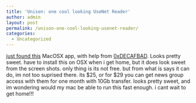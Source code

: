 ```yaml
---
title: 'Unison: one cool looking UseNet Reader'
author: admin
layout: post
permalink: /unison-one-cool-looking-usenet-reader/
categories:
  - Uncategorized
---
```

[just found this][1] MacOSX app, with help from [0xDECAFBAD][2]. Looks pretty sweet. have to install this on OSX when i get home, but it does look sweet from the screen shots. only thing is its not free. but from what is says it can do, im not too suprised there. its $25, or for $29 you can get news group access with them for one month with 10Gb transfer. looks pretty sweet, and im wondering would my mac be able to run this fast enough. i cant wait to get home!!!

 [1]: http://www.panic.com/unison/index.html
 [2]: http://www.decafbad.com/blog/links/boodjoajbh.html